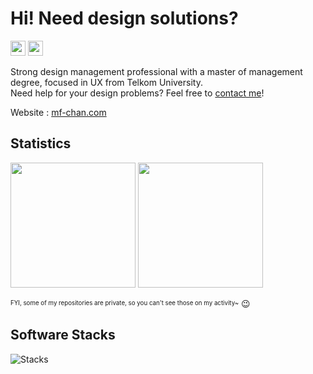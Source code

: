 # Hi! Need design solutions?
<a href="https://github.com/moefc32"><img src="https://komarev.com/ghpvc/?username=moefc32&color=orange&label=Profile+Views" height="24" /></a>
<a href="https://github.com/moefc32"><img src="https://img.shields.io/github/followers/moefc32?label=Follow+Me&style=social" height="24" /></a>

Strong design management professional with a master of management degree, focused in UX from Telkom University.\
Need help for your design problems? Feel free to [contact me](mailto:hai@mf-chan.com)!

Website : [mf-chan.com](https://mf-chan.com/)

## Statistics
<a href="https://github.com/moefc32"><img src="https://github-readme-stats.vercel.app/api/top-langs/?username=moefc32&layout=compact&theme=blueberry&langs_count=8" height="200" /></a>
<a href="https://github.com/moefc32"><img src="https://github-readme-stats.vercel.app/api?username=moefc32&rank_icon=github&layout=compact&theme=blueberry" height="200" /></a>

<sup><sub>FYI, some of my repositories are private, so you can't see those on my activity~</sub></sup> 😉

## Software Stacks
![Stacks](https://skillicons.dev/icons?i=html,css,js,bootstrap,tailwind,alpinejs,nodejs,npm,pnpm,svelte,vite,electron,md,mysql,mongodb,sqlite,prisma,graphql,firebase,supabase,vscode,postman,docker,cloudflare,notion,git,github,gitlab,nginx,windows,ubuntu,ps,ai,pr,ae,figma)
